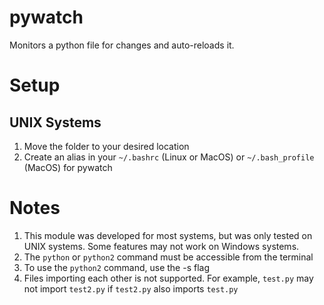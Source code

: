 # pywatch

Monitors a python file for changes and auto-reloads it.

# Setup

## UNIX Systems

1. Move the folder to your desired location
1. Create an alias in your <code>~/.bashrc</code> (Linux or MacOS) or <code>~/.bash_profile</code> (MacOS) for pywatch

# Notes

1. This module was developed for most systems, but was only tested on UNIX systems. Some features may not work on Windows systems.
1. The <code>python</code> or <code>python2</code> command must be accessible from the terminal
1. To use the <code>python2</code> command, use the -s flag
1. Files importing each other is not supported. For example, <code>test.py</code> may not import <code>test2.py</code> if <code>test2.py</code> also imports <code>test.py</code>